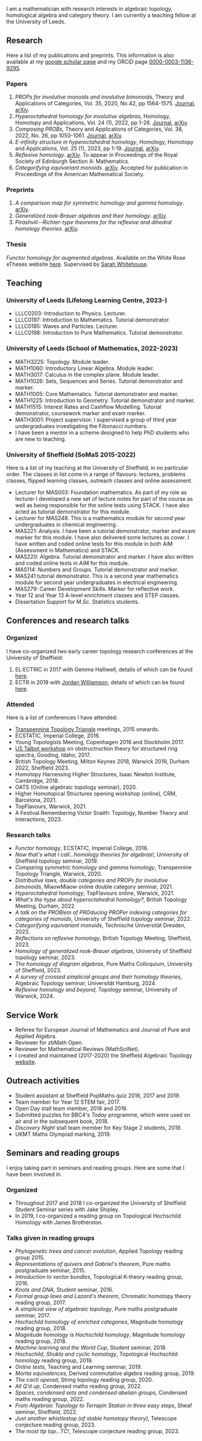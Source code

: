 <meta name="google-site-verification" content="OxdmuHsGKH6vKoZM6Xm-99E3G9at3bhxe1rqQfwmDJw" />

I am a mathematician with research interests in algebraic topology, homological algebra and category theory. I am currently a teaching fellow at the University of Leeds.


## Research

Here a list of my publications and preprints. This information is also available at my [google scholar page](https://scholar.google.com/citations?hl=en&user=Z_eOJIIAAAAJ) and my ORCiD page [0000-0003-1136-9295](https://orcid.org/0000-0003-1136-9295).

### Papers

1. _PROPs for involutive monoids and involutive bimonoids_, Theory and Applications of Categories, Vol. 35, 2020, No.42, pp 1564-1575. [Journal](http://www.tac.mta.ca/tac/volumes/35/42/35-42abs.html), [arXiv](https://arxiv.org/abs/2005.07968).
2. _Hyperoctahedral homology for involutive algebras_, Homology, Homotopy and Applications, Vol. 24 (1), 2022, pp 1-26. [Journal](https://www.intlpress.com/site/pub/pages/journals/items/hha/content/vols/0024/0001/a001/index.php), [arXiv](https://arxiv.org/abs/2011.03427).
3. _Composing PROBs_, Theory and Applications of Categories, Vol. 38, 2022, No. 26, pp 1050-1061. [Journal](http://www.tac.mta.ca/tac/volumes/38/26/38-26abs.html), [arXiv](https://arxiv.org/abs/2105.13166).
4. _E-infinity structure in hyperoctahedral homology_, Homology, Homotopy and Applications, Vol. 25 (1), 2023, pp 1-19. [Journal](https://www.intlpress.com/site/pub/pages/journals/items/hha/content/vols/0025/0001/a001/index.php), [arXiv](https://arxiv.org/abs/2108.05154).
5. _Reflexive homology_. [arXiv](https://arxiv.org/abs/2204.07985). To appear in Proceedings of the Royal Society of Edinburgh Section A: Mathematics.
6. _Categorifying equivariant monoids_. [arXiv](https://arxiv.org/abs/2211.03076). Accepted for publication in Proceedings of the American Mathematical Society.

### Preprints

1. _A comparison map for symmetric homology and gamma homology_. [arXiv](https://arxiv.org/abs/2005.07963).
2. _Generalized rook-Brauer algebras and their homology_. [arXiv](https://arxiv.org/abs/2310.06699).
3. _Pirashvili--Richter-type theorems for the reflexive and dihedral homology theories_. [arXiv](https://arxiv.org/abs/2401.12884).

### Thesis
_Functor homology for augmented algebras_. Available on the White Rose eTheses website [here](http://etheses.whiterose.ac.uk/26243/). Supervised by [Sarah Whitehouse](http://www.sarah-whitehouse.staff.shef.ac.uk/).



## Teaching

### University of Leeds (Lifelong Learning Centre, 2023-)

- LLLC0203: Introduction to Physics. Lecturer.
- LLLC0197: Introduction to Mathematics. Tutorial demonstrator.
- LLLC0185: Waves and Particles. Lecturer.
- LLLC0198: Introduction to Pure Mathematics. Tutorial demonstrator.

### University of Leeds (School of Mathematics, 2022-2023)

- MATH3225: Topology. Module leader.
- MATH1060: Introductory Linear Algebra. Module leader.
- MATH3017: Calculus in the complex plane. Module leader.
- MATH1026: Sets, Sequences and Series. Tutorial demonstrator and marker.
- MATH1005: Core Mathematics. Tutorial demonstrator and marker.
- MATH1225: Introduction to Geometry. Tutorial demonstrator and marker.
- MATH1515: Interest Rates and Cashflow Modelling. Tutorial demonstrator, coursework marker and exam marker.
- MATH3001: Project supervisor. I supervised a group of third year undergraduates investigating the Fibonacci numbers.
- I have been a mentor in a scheme designed to help PhD students who are new to teaching.

### University of Sheffield (SoMaS 2015-2022)
Here is a list of my teaching at the University of Sheffield, in no particular order. The classes in list come in a range of flavours: lectures, problems classes, flipped learning classes, outreach classes and online assessment.

- Lecturer for MAS003: Foundation mathematics. As part of my role as lecturer I developed a new set of lecture notes for part of the course as well as being responsible for the online tests using STACK. I have also acted as tutorial demonstrator for this module.
- Lecturer for MAS248. This is a mathematics module for second year undergraduates in chemical engineering. 
- MAS221: Analysis. I have been a tutorial demonstrator, marker and exam marker for this module. I have also delivered some lectures as cover. I have written and coded online tests for this module in both AiM (Assessment in Mathematics) and STACK.
- MAS220: Algebra. Tutorial demonstrator and marker. I have also written and coded online tests in AiM for this module.
- MAS114: Numbers and Groups. Tutorial demonstrator and marker.
- MAS241 tutorial demonstrator. This is a second year mathematics module for second year undergraduates in electrical engineering.
- MAS279: Career Development Skills. Marker for reflective work.
- Year 12 and Year 13 A-level enrichment classes and STEP classes.
- Dissertation Support for M.Sc. Statistics students.



## Conferences and research talks

### Organized
I have co-organized two early career topology research conferences at the University of Sheffield: 

1. EL:ECTRIC in 2017 with Gemma Halliwell, details of which can be found [here](http://alg-top.group.shef.ac.uk/conf.html).
2. ECTR in 2019 with [Jordan Williamson](https://sites.google.com/view/jordanwilliamson/home), details of which can be found [here](http://alg-top.group.shef.ac.uk/ectr.html).


### Attended
Here is a list of conferences I have attended:

- [Transpennine Topology Triangle](http://sarah-whitehouse.staff.shef.ac.uk/ttt/TTTonWWW.htm) meetings, 2015 onwards.
- ECSTATIC, Imperial College, 2016.
- Young Topologists Meeting, Copenhagen 2016 and Stockholm 2017.
- [US Talbot workshop](https://math.mit.edu/events/talbot/index.php?year=2017) on obstructruction theory for structured ring spectra, Gooding, Idaho, 2017.
- British Topology Meeting, Milton Keynes 2018, Warwick 2019, Durham 2022, Sheffield 2023.
- Homotopy Harnessing Higher Structures, Isaac Newton Institute, Cambridge, 2018.
- OATS (Online algebraic topology seminar), 2020.
- Higher Homotopical Structures opening workshop (online), CRM, Barcelona, 2021.
- TopFlavours, Warwick, 2021.
- A Festival Remembering Victor Snaith: Topology, Number Theory and Interactions, 2023.

### Research talks

- _Functor homology_, ECSTATIC, Imperial College, 2016.
- _Now that's what I call...homology theories for algebras!_, University of Sheffield topology seminar, 2019.
- _Comparing symmetric homology and gamma homology_, Transpennine Topology Triangle, Warwick, 2020.
-  _Distributive laws, double categories and PROPs for involutive bimonoids_, MiaowMiaow online double category seminar, 2021.
-  _Hyperoctahedral homology_, TopFlavours online, Warwick, 2021.
-  _What's the hype about hyperoctahedral homology?_, British Topology Meeting, Durham, 2022.
-  _A talk on the PROBlem of PROducing PROPer indexing categories for categories of monoids_, University of Sheffield topology seminar, 2022.
-  _Categorifying equivariant monoids_, Technische Universität Dresden, 2023.
-  _Reflections on reflexive homology_, British Topology Meeting, Sheffield, 2023.
-  _Homology of generalized rook-Brauer algebras_, University of Sheffield topology seminar, 2023.
-  _The homology of diagram algebras_, Pure Maths Colloquium, University of Sheffield, 2023.
-  _A survey of crossed simplicial groups and their homology theories_, Algebraic Topology seminar, Universität Hamburg, 2024.
-  _Reflexive homology and beyond_, Topology seminar, University of Warwick, 2024.

## Service Work

- Referee for European Journal of Mathematics and Journal of Pure and Applied Algebra.
- Reviewer for zbMath Open.
- Reviewer for Mathematical Reviews (MathSciNet).
- I created and maintained (2017-2020) the Sheffield Algebraic Topology [website](https://alg-top.group.shef.ac.uk/).

## Outreach activities

- Student assistant at Sheffield PopMaths quiz 2016, 2017 and 2019.
- Team member for Year 12 STEM fair, 2017.
- Open Day stall team member, 2018 and 2019.
- Submitted puzzles for BBC4's _Today_ programme, which were used on air and in the subsequent book, 2018.
- _Discovery Night_ stall team member for Key Stage 2 students, 2019.
- UKMT Maths Olympiad marking, 2019. 

## Seminars and reading groups
I enjoy taking part in seminars and reading groups. Here are some that I have been involved in.

### Organized

- Throughout 2017 and 2018 I co-organized the University of Sheffield Student Seminar series with Jake Shipley.
- In 2019, I co-organized a reading group on Topological Hochschild Homology with James Brotherston.

### Talks given in reading groups

- _Phylogenetic trees and cancer evolution_, Applied Topology reading group 2015.
- _Representations of quivers and Gabriel's theorem_, Pure maths postgraduate seminar, 2015.
- _Introduction to vector bundles_, Topological K-theory reading group, 2016.
- _Knots and DNA_, Student seminar, 2016.
- _Formal group laws and Lazard's theorem_, Chromatic homotopy theory reading group, 2017.
- _A simplicial view of algebraic topology_, Pure maths postgraduate seminar, 2017.
- _Hochschild homology of enriched categories_, Magnitude homology reading group, 2018.
- _Magnitude homology is Hochschild homology_, Magnitude homology reading group, 2018.
- _Machine learning and the World Cup_, Student seminar, 2018.
- _Hochschild, Shukla and cyclic homology_, Topological Hochschild homology reading group, 2019.
- _Online tests_, Teaching and Learning seminar, 2019.
- _Morita equivalences_, Derived commutative algebra reading group, 2019.
- _The cacti operad_, String topology reading group, 2020.
- _All Q'd up_, Condensed maths reading group, 2022.
- _Spaces, condensed sets and condensed abelian groups_, Condensed maths reading group, 2022.
- _From Algebraic Topology to Terrapin Station in three easy steps_, Sheaf seminar, Sheffield, 2022.
- _Just another whistlestop (of stable homotopy theory)_, Telescope conjecture reading group, 2023.
- _The most tip top...TC!_, Telescope conjecture reading group, 2023.





<!-- ## Welcome to GitHub Pages -->

<!-- You can use the [editor on GitHub](https://github.com/DanGraves1/DanGraves1.github.io/edit/main/index.md) to maintain and preview the content for your website in Markdown files. -->

<!-- Whenever you commit to this repository, GitHub Pages will run [Jekyll](https://jekyllrb.com/) to rebuild the pages in your site, from the content in your Markdown files. -->

<!-- ### Markdown -->

<!-- Markdown is a lightweight and easy-to-use syntax for styling your writing. It includes conventions for -->

<!-- ```markdown -->
<!-- Syntax highlighted code block -->

<!-- # Header 1
## Header 2
### Header 3

- Bulleted
- List

1. Numbered
2. List

**Bold** and _Italic_ and `Code` text

[Link](url) and ![Image](src)
```

For more details see [Basic writing and formatting syntax](https://docs.github.com/en/github/writing-on-github/getting-started-with-writing-and-formatting-on-github/basic-writing-and-formatting-syntax). -->

<!-- ### Jekyll Themes

Your Pages site will use the layout and styles from the Jekyll theme you have selected in your [repository settings](https://github.com/DanGraves1/DanGraves1.github.io/settings/pages). The name of this theme is saved in the Jekyll `_config.yml` configuration file.

### Support or Contact

Having trouble with Pages? Check out our [documentation](https://docs.github.com/categories/github-pages-basics/) or [contact support](https://support.github.com/contact) and we’ll help you sort it out. -->
